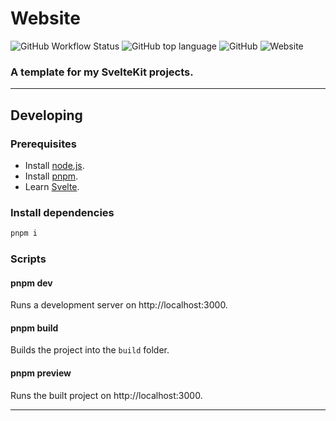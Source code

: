 # Website

![GitHub Workflow Status](https://img.shields.io/github/workflow/status/akisblack/akis-sveltekit-starter/Build%20and%20Deploy?style=for-the-badge)
![GitHub top language](https://img.shields.io/github/languages/top/akisblack/akis-sveltekit-starter?style=for-the-badge)
![GitHub](https://img.shields.io/github/license/akisblack/akis-sveltekit-starter?style=for-the-badge)
![Website](https://img.shields.io/website?down_color=red&down_message=offline&style=for-the-badge&up_color=green&up_message=online&url=https%3A%2F%2Fakis-sveltekit-starter.netlify.app)

### A template for my SvelteKit projects.

---

## Developing

### Prerequisites

-   Install [node.js](https://nodejs.org).
-   Install [pnpm](https://pnpm.io/).
-   Learn [Svelte](https://svelte.dev).

### Install dependencies

```bash
pnpm i
```

### Scripts

#### pnpm dev

Runs a development server on http://localhost:3000.

#### pnpm build

Builds the project into the `build` folder.

#### pnpm preview

Runs the built project on http://localhost:3000.

---
